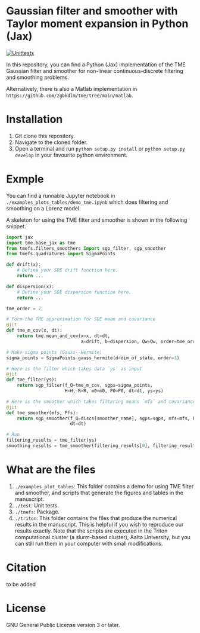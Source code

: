 # Gaussian filter and smoother with Taylor moment expansion in Python (Jax)

[![Unittests](https://github.com/zgbkdlm/tmefs/actions/workflows/tests.yml/badge.svg)](https://github.com/zgbkdlm/tmefs/actions/workflows/tests.yml)

In this repository, you can find a Python (Jax) implementation of the TME Gaussian filter and smoother for non-linear continuous-discrete filtering and smoothing problems. 

Alternatively, there is also a Matlab implementation in `https://github.com/zgbkdlm/tme/tree/main/matlab`.

# Installation

1. Git clone this repository.
2. Navigate to the cloned folder.
3. Open a terminal and run `python setup.py install` or `python setup.py develop` in your favourite python environment.

# Exmple

You can find a runnable Jupyter notebook in `./examples_plots_tables/demo_tme.ipynb` which does filtering and smoothing on a Lorenz model.

A skeleton for using the TME filter and smoother is shown in the following snippet.

```python
import jax
import tme.base_jax as tme
from tmefs.filters_smoothers import sgp_filter, sgp_smoother
from tmefs.quadratures import SigmaPoints

def drift(x):
    # Define your SDE drift function here.
    return ...

def dispersion(x):
    # Define your SDE dispersion function here.
    return ...

tme_order = 2

# Form the TME approximation for SDE mean and covariance
@jit
def tme_m_cov(x, dt):
    return tme.mean_and_cov(x=x, dt=dt,
                            a=drift, b=dispersion, Qw=Qw, order=tme_order)

# Make sigma points (Gauss--Hermite)
sigma_points = SigmaPoints.gauss_hermite(d=dim_of_state, order=3)

# Here is the filter which takes data `ys` as input
@jit
def tme_filter(ys):
    return sgp_filter(f_Q=tme_m_cov, sgps=sigma_points,
                      H=H, R=R, m0=m0, P0=P0, dt=dt, ys=ys)

# Here is the smoother which takes filtering means `mfs` and covariances `Pfs` as input
@jit
def tme_smoother(mfs, Pfs):
    return sgp_smoother(f_Q=discs[smoother_name], sgps=sgps, mfs=mfs, Pfs=Pfs,
                        dt=dt)

# Run
filtering_results = tme_filter(ys)
smoothing_results = tme_smoother(filtering_results[0], filtering_results[1])
```

# What are the files

1. `./examples_plot_tables`: This folder contains a demo for using TME filter and smoother, and scripts that generate the figures and tables in the manuscript.
2. `./test`: Unit tests.
3. `./tmefs`: Package.
4. `./triton`: This folder contains the files that produce the numerical results in the manuscript. This is helpful if you wish to reproduce our results exactly. Note that the scripts are executed in the Triton computational cluster (a slurm-based cluster), Aalto University, but you can still run them in your computer with small modifications.

# Citation
to be added

# License
GNU General Public License version 3 or later.
